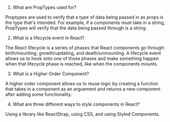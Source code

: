 1.  What are PropTypes used for?

Proptypes are used to verify that a type of data being passed in as props is the type that's intended. For example, if a components must take in a string, PropTypes will verify that the data being passed through is a string.

2.  What is a lifecycle event in React?

The React lifecycle is a series of phases that React components go through: birth/mounting, growth/updating, and death/unmounting. A lifecycle event allows us to hook onto one of those phases and make something happen when that lifecycle phase is reached, like when the components mounts.

3.  What is a Higher Order Component?

A higher order component allows us to reuse logic by creating a function that takes in a component as an arguement and returns a new component after adding some functionality.

4.  What are three different ways to style components in React?

Using a library like ReactStrap, using CSS, and using Styled Components.